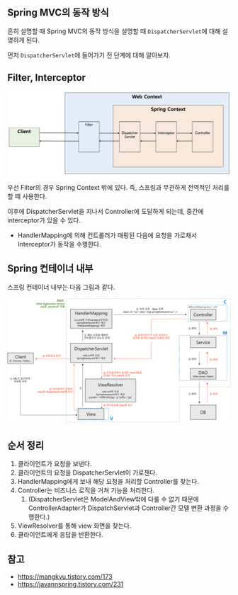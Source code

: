 ## Spring MVC의 동작 방식

흔히 설명할 때 Spring MVC의 동작 방식을 설명할 때 `DispatcherServlet`에 대해 설명하게 된다.

먼저 `DispatcherServlet`에 들어가기 전 단계에 대해 알아보자.

## Filter, Interceptor

![img.png](images/img.png)

우선 Filter의 경우 Spring Context 밖에 있다. 즉, 스프링과 무관하게 전역적인 처리를 할 때 사용한다.

이후에 DispatcherServlet을 지나서 Controller에 도달하게 되는데, 중간에 interceptor가 있을 수 있다.
- HandlerMapping에 의해 컨트롤러가 매핑된 다음에 요청을 가로채서 Interceptor가 동작을 수행한다.

## Spring 컨테이너 내부

스프링 컨테이너 내부는 다음 그림과 같다.

![img_1.png](images/img_1.png)

## 순서 정리

1. 클라이언트가 요청을 보낸다.
2. 클라이언트의 요청을 DispatcherServlet이 가로챈다.
3. HandlerMapping에게 보내 해당 요청을 처리할 Controller를 찾는다.
4. Controller는 비즈니스 로직을 거쳐 기능을 처리한다.
   1. (DispatcherServlet은 ModelAndView밖에 다룰 수 없기 때문에 ControllerAdapter가 DispatchServlet과 Controller간 모델 변환 과정을 수행한다.)
5. ViewResolver를 통해 view 화면을 찾는다.
6. 클라이언트에게 응답을 반환한다.

## 참고
- https://mangkyu.tistory.com/173
- https://javannspring.tistory.com/231